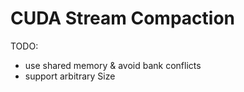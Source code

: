 CUDA Stream Compaction
======================

TODO:
* use shared memory & avoid bank conflicts
* support arbitrary Size